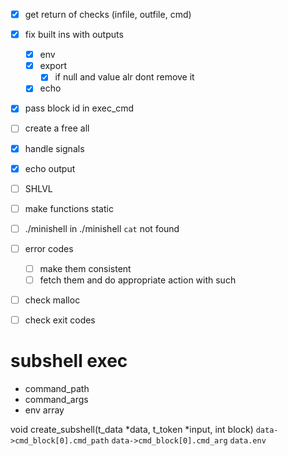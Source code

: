 - [x] get return of checks (infile, outfile, cmd)
- [x] fix built ins with outputs
	- [x] env
	- [x] export
		- [x] if null and value alr dont remove it
	- [x] echo
- [x] pass block id in exec_cmd
- [ ] create a free all
- [x] handle signals
- [x] echo output
- [ ] SHLVL
- [ ] make functions static
- [ ] ./minishell in ./minishell `cat` not found
- [ ] error codes
	- [ ] make them consistent
	- [ ] fetch them and do appropriate action with such
- [ ] check malloc
- [ ] check exit codes


# subshell exec
- command_path
- command_args
- env array

void create_subshell(t_data *data, t_token *input, int block)
`data->cmd_block[0].cmd_path`
`data->cmd_block[0].cmd_arg`
`data.env`
